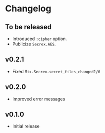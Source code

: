 # Changelog

## To be released

  * Introduced `:cipher` option.
  * Publicize `Secrex.AES`.

## v0.2.1

  * Fixed `Mix.Secrex.secret_files_changed?/0`

## v0.2.0

  * Improved error messages

## v0.1.0

  * Initial release
